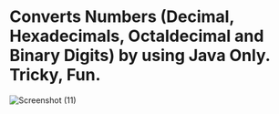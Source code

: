 # Converts Numbers (Decimal, Hexadecimals, Octaldecimal and Binary Digits) by using Java Only. Tricky, Fun.
![Screenshot (11)](https://user-images.githubusercontent.com/88679442/178264207-b8d30d6b-ff3c-4cc7-8017-cd4ffefaba3f.png)
